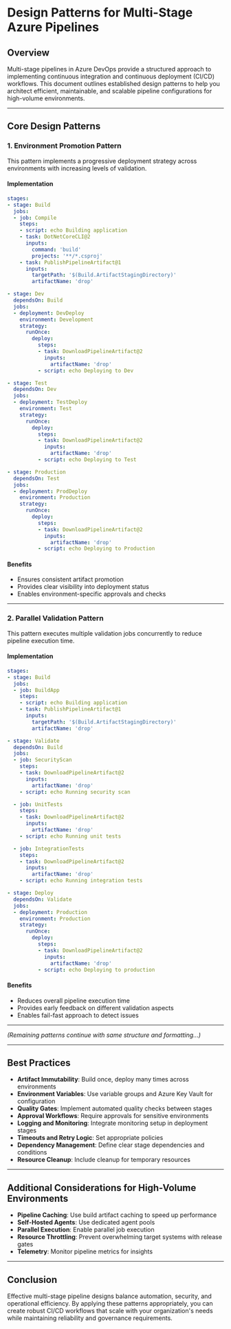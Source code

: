 # Design Patterns for Multi-Stage Azure Pipelines

## Overview

Multi-stage pipelines in Azure DevOps provide a structured approach to implementing continuous integration and continuous deployment (CI/CD) workflows. This document outlines established design patterns to help you architect efficient, maintainable, and scalable pipeline configurations for high-volume environments.

---

## Core Design Patterns

### 1. Environment Promotion Pattern

This pattern implements a progressive deployment strategy across environments with increasing levels of validation.

#### Implementation

```yaml
stages:
- stage: Build
  jobs:
  - job: Compile
    steps:
    - script: echo Building application
    - task: DotNetCoreCLI@2
      inputs:
        command: 'build'
        projects: '**/*.csproj'
    - task: PublishPipelineArtifact@1
      inputs:
        targetPath: '$(Build.ArtifactStagingDirectory)'
        artifactName: 'drop'

- stage: Dev
  dependsOn: Build
  jobs:
  - deployment: DevDeploy
    environment: Development
    strategy:
      runOnce:
        deploy:
          steps:
          - task: DownloadPipelineArtifact@2
            inputs:
              artifactName: 'drop'
          - script: echo Deploying to Dev

- stage: Test
  dependsOn: Dev
  jobs:
  - deployment: TestDeploy
    environment: Test
    strategy:
      runOnce:
        deploy:
          steps:
          - task: DownloadPipelineArtifact@2
            inputs:
              artifactName: 'drop'
          - script: echo Deploying to Test

- stage: Production
  dependsOn: Test
  jobs:
  - deployment: ProdDeploy
    environment: Production
    strategy:
      runOnce:
        deploy:
          steps:
          - task: DownloadPipelineArtifact@2
            inputs:
              artifactName: 'drop'
          - script: echo Deploying to Production
```

#### Benefits

* Ensures consistent artifact promotion  
* Provides clear visibility into deployment status  
* Enables environment-specific approvals and checks  

---

### 2. Parallel Validation Pattern

This pattern executes multiple validation jobs concurrently to reduce pipeline execution time.

#### Implementation

```yaml
stages:
- stage: Build
  jobs:
  - job: BuildApp
    steps:
    - script: echo Building application
    - task: PublishPipelineArtifact@1
      inputs:
        targetPath: '$(Build.ArtifactStagingDirectory)'
        artifactName: 'drop'

- stage: Validate
  dependsOn: Build
  jobs:
  - job: SecurityScan
    steps:
    - task: DownloadPipelineArtifact@2
      inputs:
        artifactName: 'drop'
    - script: echo Running security scan

  - job: UnitTests
    steps:
    - task: DownloadPipelineArtifact@2
      inputs:
        artifactName: 'drop'
    - script: echo Running unit tests

  - job: IntegrationTests
    steps:
    - task: DownloadPipelineArtifact@2
      inputs:
        artifactName: 'drop'
    - script: echo Running integration tests

- stage: Deploy
  dependsOn: Validate
  jobs:
  - deployment: Production
    environment: Production
    strategy:
      runOnce:
        deploy:
          steps:
          - task: DownloadPipelineArtifact@2
            inputs:
              artifactName: 'drop'
          - script: echo Deploying to production
```

#### Benefits

* Reduces overall pipeline execution time  
* Provides early feedback on different validation aspects  
* Enables fail-fast approach to detect issues  

---

*(Remaining patterns continue with same structure and formatting...)*

---

## Best Practices

* **Artifact Immutability**: Build once, deploy many times across environments  
* **Environment Variables**: Use variable groups and Azure Key Vault for configuration  
* **Quality Gates**: Implement automated quality checks between stages  
* **Approval Workflows**: Require approvals for sensitive environments  
* **Logging and Monitoring**: Integrate monitoring setup in deployment stages  
* **Timeouts and Retry Logic**: Set appropriate policies  
* **Dependency Management**: Define clear stage dependencies and conditions  
* **Resource Cleanup**: Include cleanup for temporary resources  

---

## Additional Considerations for High-Volume Environments

* **Pipeline Caching**: Use build artifact caching to speed up performance  
* **Self-Hosted Agents**: Use dedicated agent pools  
* **Parallel Execution**: Enable parallel job execution  
* **Resource Throttling**: Prevent overwhelming target systems with release gates  
* **Telemetry**: Monitor pipeline metrics for insights  

---

## Conclusion

Effective multi-stage pipeline designs balance automation, security, and operational efficiency. By applying these patterns appropriately, you can create robust CI/CD workflows that scale with your organization's needs while maintaining reliability and governance requirements.
